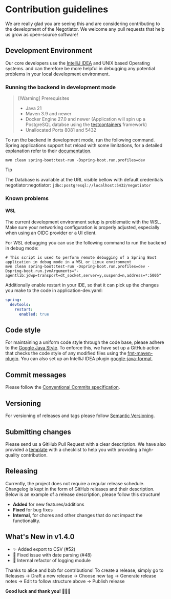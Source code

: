 # Contribution guidelines

We are really glad you are seeing this and are considering contributing to the development of the
Negotiator.
We welcome any pull requests that help us grow as open-source software!

## Development Environment

Our core developers use the [IntelliJ IDEA](https://www.jetbrains.com/idea/) and UNIX based Operating systems.
and can therefore be more helpful in debugging any potential problems in your local development
environment.

### Running the backend in development mode

> [!Warning] Prerequisites
> - Java 21
> - Maven 3.9 and newer
> - Docker Engine 27.0 and newer (Application will spin up a PostgreSQL databse using
    the [testcontainers](https://testcontainers.com) framework)
> - Unallocated Ports 8081 and 5432

To run the backend in development mode, run the following command.
Spring applications support hot reload with some limitations,
for a detailed explanation refer to
their [documentation](https://docs.spring.io/spring-boot/reference/using/devtools.html).

```shell
mvn clean spring-boot:test-run -Dspring-boot.run.profiles=dev 
```

> [!TIP]
> The Database is available at the URL visible bellow with default credentials negotiator:negotiator:
> `jdbc:postgresql://localhost:5432/negotiator`
### Known problems

#### WSL

The current development environment setup is problematic with the WSL.
Make sure your networking configuration is properly adjusted, especially when using an OIDC provider or a UI client.

For WSL debugging you can use the following command to run the backend in debug mode:

```shell
# This script is used to perform remote debugging of a Spring Boot application in debug mode in a WSL or Linux environment
mvn clean spring-boot:test-run -Dspring-boot.run.profiles=dev -Dspring-boot.run.jvmArguments="-agentlib:jdwp=transport=dt_socket,server=y,suspend=n,address=*:5005"
```

Additionally enable restart in your IDE, so that it can pick up the changes you make to the code in application-dev.yaml: 

```yaml
spring:
  devtools:
    restart:
      enabled: true
```

## Code style

For maintaining a uniform code style through the code base, please adhere to the
[Google Java Style](https://google.github.io/styleguide/javaguide.html).
To enforce this, we have set up a GitHub action that checks the code style of any modified files
using the [fmt-maven-plugin](https://github.com/spotify/fmt-maven-plugin).
You can also set up an IntelliJ IDEA plugin
[google-java-format](https://github.com/google/google-java-format).

## Commit messages

Please follow
the [Conventional Commits specification](https://www.conventionalcommits.org/en/v1.0.0/#summary).

## Versioning

For versioning of releases and tags please follow [Semantic Versioning](https://semver.org/).

## Submitting changes

Please send us a GitHub Pull Request with a clear description.
We have also provided
a [template](https://github.com/BBMRI-ERIC/negotiator-v3/blob/master/.github/pull_request_template.md)
with a checklist to help you with providing a high-quality contribution.

## Releasing
Currently, the project does not require a regular release schedule.
Changelog is kept in the form of GitHub releases and their description.
Below is an example of a release description, please follow this structure!

- **Added** for new features/additions
- **Fixed** for bug fixes
- **Internal**, for chores and other changes that do not impact the functionality.


## What's New in v1.4.0
- ✨ Added export to CSV (#52)
- 🐛 Fixed issue with date parsing (#48)
- 🧹 Internal refactor of logging module

Thanks to alice and bob for contributions!
To create a release, simply go to Releases → Draft a new release
→ Choose new tag → Generate release notes → Edit to follow structure above → Publish release

**Good luck and thank you! 🙇🏻‍♂️** 

